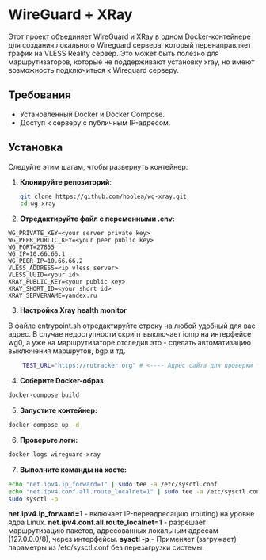 # WireGuard + XRay

Этот проект объединяет WireGuard и XRay в одном Docker-контейнере для создания локального Wireguard сервера, который перенаправляет трафик на VLESS Reality сервер. Это может быть полезно для маршрутизаторов, которые не поддерживают установку xray, но имеют возможность подключиться к Wireguard серверу.

## Требования

- Установленный Docker и Docker Compose.
- Доступ к серверу с публичным IP-адресом.

## Установка

Следуйте этим шагам, чтобы развернуть контейнер:

1. **Клонируйте репозиторий**:
   ```bash
   git clone https://github.com/hoolea/wg-xray.git
   cd wg-xray
2. **Отредактируйте файл с переменными .env:**
  ```
  WG_PRIVATE_KEY=<your server private key>
  WG_PEER_PUBLIC_KEY=<your peer public key>
  WG_PORT=27855
  WG_IP=10.66.66.1
  WG_PEER_IP=10.66.66.2
  VLESS_ADDRESS=<ip vless server>
  VLESS_UUID=<your id>
  XRAY_PUBLIC_KEY=<your public key>
  XRAY_SHORT_ID=<your short id>
  XRAY_SERVERNAME=yandex.ru
  ```
3. **Настройка Xray health monitor**

В файле entrypoint.sh отредактируйте строку на любой удобный для вас адрес. В случае недоступности скрипт выключает icmp на интерфейсе wg0, а уже на маршрутизаторе отследив это - сделать автоматизацию выключения маршрутов, bgp и тд.
```bash
    TEST_URL="https://rutracker.org" # <---- Адрес сайта для проверки тунеля
```
4. **Соберите Docker-образ**
  ```bash
  docker-compose build
  ```
5. **Запустите контейнер:**
  ```bash
  docker-compose up -d
  ```
6. **Проверьте логи:**
  ```bash
  docker logs wireguard-xray
  ```
7. **Выполните команды на хосте:**
```bash
echo "net.ipv4.ip_forward=1" | sudo tee -a /etc/sysctl.conf
echo "net.ipv4.conf.all.route_localnet=1" | sudo tee -a /etc/sysctl.conf
sudo sysctl -p
```
**net.ipv4.ip_forward=1** - включает IP-переадресацию (routing) на уровне ядра Linux.
**net.ipv4.conf.all.route_localnet=1** - разрешает маршрутизацию пакетов, адресованных локальным адресам (127.0.0.0/8), через интерфейсы.
**sysctl -p** - Применяет (загружает) параметры из /etc/sysctl.conf без перезагрузки системы.
